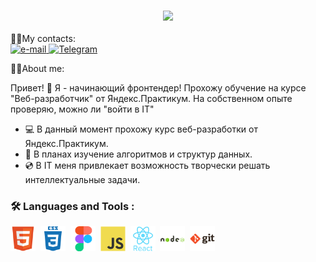 ###
<div id="header" align="center">
  <img src="https://media.giphy.com/media/scZPhLqaVOM1qG4lT9/giphy.gif" width="200" />
</div><br>
👩‍💻My contacts:<br>
<a href="mailto:rahimova@list.ru">
    <img src="https://camo.githubusercontent.com/35d8bd0771cfaa33a50b0ffe3680f7cc68b8b33955641794e8e59f885499d443/68747470733a2f2f696d672e736869656c64732e696f2f62616467652f656d61696c2d6f72616e67653f7374796c653d666f722d7468652d6261646765266c6f676f3d6d61696c2e7275266c6f676f436f6c6f723d7768697465" alt="e-mail" data-canonical-src="https://img.shields.io/badge/email-blue?style=for-the-badge&amp;logo=mail.ru&amp;logoColor=green" style="max-width: 100%;">
  </a>
  <a href="https://t.me/midnghts" rel="nofollow">
    <img src="https://camo.githubusercontent.com/1478729db8fbcbbd8c8f907a76113ccddeffabce317312c4b2f849991801d9bf/68747470733a2f2f696d672e736869656c64732e696f2f62616467652f54656c656772616d2d626c75653f7374796c653d666f722d7468652d6261646765266c6f676f3d74656c656772616d266c6f676f436f6c6f723d7768697465" alt="Telegram" data-canonical-src="https://img.shields.io/badge/Telegram-blue?style=for-the-badge&amp;logo=telegram&amp;logoColor=white" style="max-width: 100%;">
  </a><br>

👩‍💻About me: <br>

Привет! 👋
Я - начинающий фронтендер! Прохожу обучение на курсе "Веб-разработчик" от Яндекс.Практикум. На собственном опыте проверяю, можно ли "войти в IT"


- 💻 В данный момент прохожу курс веб-разработки от Яндекс.Практикум.
- 💾 В планах изучение алгоритмов и структур данных.
- 💿 В IT меня привлекает возможность творчески решать интеллектуальные задачи.


### :hammer_and_wrench: Languages and Tools :
<div>
  <img src="https://github.com/devicons/devicon/blob/master/icons/html5/html5-original.svg" title="HTML5" alt="HTML" width="40" height="40"/>&nbsp;
  <img src="https://github.com/devicons/devicon/blob/master/icons/css3/css3-plain-wordmark.svg"  title="CSS3" alt="CSS" width="40" height="40"/>&nbsp;
  <img src="https://github.com/devicons/devicon/blob/master/icons/figma/figma-original.svg" title="Figma" alt="Figma" width="40" height="40"/>&nbsp;
  <img src="https://github.com/devicons/devicon/blob/master/icons/javascript/javascript-original.svg" title="JavaScript" alt="JavaScript" width="40" height="40"/>&nbsp;
  <img src="https://github.com/devicons/devicon/blob/master/icons/react/react-original-wordmark.svg" title="React" alt="React" width="40" height="40"/>&nbsp;
  <img src="https://github.com/devicons/devicon/blob/master/icons/nodejs/nodejs-original-wordmark.svg" title="NodeJS" alt="NodeJS" width="40" height="40"/>&nbsp;
  <img src="https://github.com/devicons/devicon/blob/master/icons/git/git-original-wordmark.svg" title="Git" **alt="Git" width="40" height="40"/>
</div>

